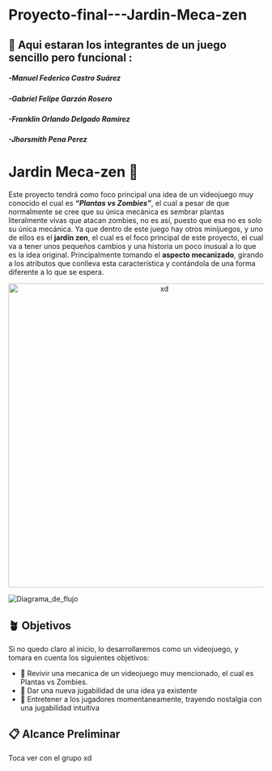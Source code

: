 # Proyecto-final---Jardin-Meca-zen
## 👥 Aqui estaran los integrantes de un juego sencillo pero funcional :

##### -*Manuel Federico Castro Suárez*
##### -*Gabriel Felipe Garzón Rosero*
##### -*Franklin Orlando Delgado Ramirez*
##### -*Jhorsmith Pena Perez*
# Jardin Meca-zen 🤖
Este proyecto tendrá como foco principal una idea de un videojuego muy conocido el cual es ***“Plantas vs Zombies”***, el cual a pesar de que normalmente se cree que su única mecánica es sembrar plantas literalmente vivas que atacan zombies, no es así, puesto que esa no es solo su única mecánica. Ya que dentro de este juego hay otros minijuegos, y uno de ellos es el **jardín zen**, el cual es el foco principal de este proyecto, el cual va a tener unos pequeños cambios y una historia un poco inusual a lo que es la idea original. Principalmente tomando el **aspecto mecanizado**, girando a los atributos que conlleva esta característica y contándola de una forma diferente a lo que se espera.

<div align="center">
  <img src="https://images-wixmp-ed30a86b8c4ca887773594c2.wixmp.com/f/910ef7ee-7fcd-4f55-9b6c-f2056fdda32c/dggelts-cddcc3f9-ca0d-4ef5-9c26-feffa101e690.png?token=eyJ0eXAiOiJKV1QiLCJhbGciOiJIUzI1NiJ9.eyJzdWIiOiJ1cm46YXBwOjdlMGQxODg5ODIyNjQzNzNhNWYwZDQxNWVhMGQyNmUwIiwiaXNzIjoidXJuOmFwcDo3ZTBkMTg4OTgyMjY0MzczYTVmMGQ0MTVlYTBkMjZlMCIsIm9iaiI6W1t7InBhdGgiOiJcL2ZcLzkxMGVmN2VlLTdmY2QtNGY1NS05YjZjLWYyMDU2ZmRkYTMyY1wvZGdnZWx0cy1jZGRjYzNmOS1jYTBkLTRlZjUtOWMyNi1mZWZmYTEwMWU2OTAucG5nIn1dXSwiYXVkIjpbInVybjpzZXJ2aWNlOmZpbGUuZG93bmxvYWQiXX0.mYwsYl0_f66TMJ7jIcQxcyyQzSVtMXHnscldHHXQbTM" alt="xd" width="600px">
</div>

![Diagrama_de_flujo](https://github.com/Programacion-UNAL202024-2/Proyecto-final---Jardin-Meca-zen/tree/main)

## 🪴 Objetivos  
Si no quedo claro al inicio, lo desarrollaremos como un videojuego, y tomara en cuenta los siguientes objetivos:
- 🌱 Revivir una mecanica de un videojuego muy mencionado, el cual es Plantas vs Zombies.
- 🌱 Dar una nueva jugabilidad de una idea ya existente  
- 🌱 Entretener a los jugadores momentaneamente, trayendo nostalgia con una jugabilidad intuitiva

## 📋 Alcance Preliminar  
Toca ver con el grupo xd   

